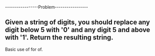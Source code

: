 -----------------Problem-----------------

Given a string of digits, you should replace any digit below 5 with '0' and any digit 5 and above with '1'. 
Return the resulting string.
------------------------------------------------------------------------------------------------------------
Basic use of for of.
